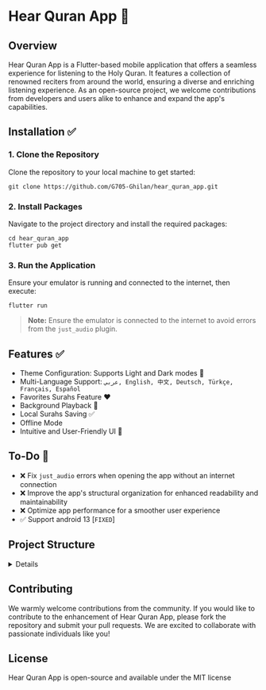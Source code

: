 # Hear Quran App 📱

## Overview
Hear Quran App is a Flutter-based mobile application that offers a seamless experience for listening to the Holy Quran. It features a collection of renowned reciters from around the world, ensuring a diverse and enriching listening experience. As an open-source project, we welcome contributions from developers and users alike to enhance and expand the app's capabilities.

## Installation ✅

### 1. Clone the Repository
Clone the repository to your local machine to get started:
```shell
git clone https://github.com/G705-Ghilan/hear_quran_app.git
```

### 2. Install Packages
Navigate to the project directory and install the required packages:
```shell
cd hear_quran_app
flutter pub get
```

### 3. Run the Application
Ensure your emulator is running and connected to the internet, then execute:
```shell
flutter run
```
> **Note:** Ensure the emulator is connected to the internet to avoid errors from the `just_audio` plugin.

## Features ✅

- Theme Configuration: Supports Light and Dark modes 💪
- Multi-Language Support: `عربي, English, 中文, Deutsch, Türkçe, Français, Español`
- Favorites Surahs Feature ♥️
- Background Playback 💯
- Local Surahs Saving ✅
- Offline Mode
- Intuitive and User-Friendly UI 🤝


## To-Do 🚀

- ❌ Fix `just_audio` errors when opening the app without an internet connection
- ❌ Improve the app's structural organization for enhanced readability and maintainability
- ❌ Optimize app performance for a smoother user experience
- ✅ Support android 13 [`FIXED`]


## Project Structure


<details>

```
lib 
├── core
│   ├── app_route.dart
│   ├── extenstions.dart
│   ├── localization
│   │   ├── app_ar.arb
│   │   ├── app_de.arb
│   │   ├── app_en.arb
│   │   ├── app_es.arb
│   │   ├── app_fr.arb
│   │   ├── app_tr.arb
│   │   ├── app_zh.arb
│   │   ├── generated
│   │   │   ├── strings_ar.dart
│   │   │   ├── strings.dart
│   │   │   ├── strings_de.dart
│   │   │   ├── strings_en.dart
│   │   │   ├── strings_es.dart
│   │   │   ├── strings_fr.dart
│   │   │   ├── strings_tr.dart
│   │   │   └── strings_zh.dart
│   │   └── localization.dart
│   ├── resources
│   │   ├── images.dart
│   │   ├── resources.dart
│   │   └── theme.dart
│   ├── usecase
│   │   └── usecase.dart
│   └── widgets
│       ├── bloc_player_stream.dart
│       ├── dialogs
│       │   ├── about_dialog.dart
│       │   ├── dialogs.dart
│       │   ├── offline_hint_dialog.dart
│       │   └── select_lang_dialog.dart
│       ├── headline.dart
│       ├── miniplayer
│       │   ├── custom_progress_bar.dart
│       │   ├── lerp_int.dart
│       │   ├── max_panel.dart
│       │   ├── miniplayer.dart
│       │   ├── miniplayer_wdget.dart
│       │   ├── min_panel.dart
│       │   └── play_icon.dart
│       ├── reciter_item.dart
│       ├── setting_item.dart
│       ├── surah_item.dart
│       ├── widgets.dart
│       └── with_observer.dart
├── dependencies_injection.dart
├── features
│   ├── general
│   │   ├── general.dart
│   │   ├── permissions
│   │   │   └── permissions_page.dart
│   │   └── settings
│   │       ├── cubit
│   │       │   ├── settings_cubit.dart
│   │       │   └── settings_state.dart
│   │       └── settings_tab.dart
│   └── quran_player
│       ├── data
│       │   ├── datasource
│       │   │   └── quran_local_datasource.dart
│       │   ├── models
│       │   │   ├── models.dart
│       │   │   ├── reciter_mode.dart
│       │   │   └── surah_model.dart
│       │   └── repository
│       │       └── quran_repository_impl.dart
│       ├── domain
│       │   ├── entities
│       │   │   ├── entities.dart
│       │   │   ├── reciter.dart
│       │   │   └── surah.dart
│       │   ├── repository
│       │   │   └── quran_repository.dart
│       │   └── usecases
│       │       ├── get_reciters.dart
│       │       ├── get_reciter_surahs.dart
│       │       └── usecases.dart
│       └── presentation
│           ├── cubit
│           │   ├── quran_player_cubit.dart
│           │   └── quran_player_state.dart
│           ├── navigator_wrapper.dart
│           └── tabs
│               ├── favorites.dart
│               └── home
│                   ├── home.dart
│                   ├── reciters_sub_tab.dart
│                   └── surahs_sub_tab.dart
├── hear_quran_app.dart
├── main.dart
└── services
    ├── audio_player
    │   └── quran_player.dart
    ├── hive
    │   ├── defualts_box_values.dart
    │   ├── enums.dart
    │   ├── hive.dart
    │   ├── main_box.dart
    │   └── main_box_mixin.dart
    ├── permissions_handler
    │   ├── handler.dart
    │   └── permissions_handler.dart
    └── services.dart

```

</details>



## Contributing

We warmly welcome contributions from the community. If you would like to contribute to the enhancement of Hear Quran App, please fork the repository and submit your pull requests. We are excited to collaborate with passionate individuals like you!

## License

Hear Quran App is open-source and available under the MIT license

